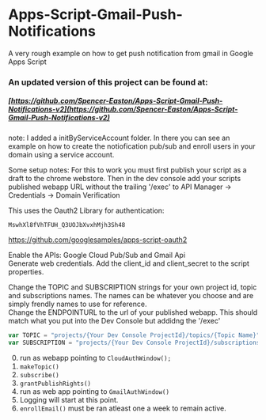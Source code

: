 # Apps-Script-Gmail-Push-Notifications
A very rough example on how to get push notification from gmail in Google Apps Script

### An updated version of this project can be found at:  
##### [https://github.com/Spencer-Easton/Apps-Script-Gmail-Push-Notifications-v2](https://github.com/Spencer-Easton/Apps-Script-Gmail-Push-Notifications-v2)

note: I added a initByServiceAccount folder. In there you can see an example on how to create the notiofication pub/sub and enroll users in your domain using a service account.

Some setup notes:
For this to work you must first publish your script as a draft to the chrome webstore. Then in the dev console add your scripts published webapp URL without the trailing '/exec' to API Manager -> Credentials -> Domain Verification

This uses the Oauth2 Library for authentication:
```
MswhXl8fVhTFUH_Q3UOJbXvxhMjh3Sh48  
```
https://github.com/googlesamples/apps-script-oauth2

Enable the APIs: Google Cloud Pub/Sub and Gmail Api  
Generate web credentials. Add the client_id and client_secret to the script properties.

Change the TOPIC and SUBSCRIPTION strings for your own project id, topic and subscriptions names. The names can be whatever you choose and are simply frendly names to use for reference.  
Change the ENDPOINTURL to the url of your published webapp. This should match what you put into the Dev Console but addidng the '/exec'

```js
var TOPIC = "projects/{Your Dev Console ProjectId}/topics/{Topic Name}";   
var SUBSCRIPTION = "projects/{Your Dev Console ProjectId}/subscriptions/{Subscription Name}";
```

0) run as webapp pointing to `CloudAuthWindow();`
1) `makeTopic()`
2) `subscribe()`
3) `grantPublishRights()`
4) run as web app pointing to `GmailAuthWindow()`
5) Logging will start at this point.  
6) `enrollEmail()` must be ran atleast one a week to remain active.  
